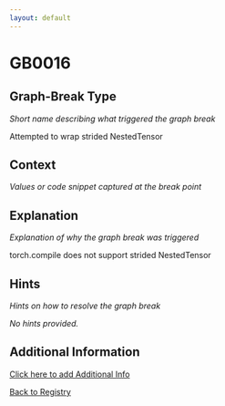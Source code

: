```yaml
---
layout: default
---
```

# GB0016

## Graph-Break Type
*Short name describing what triggered the graph break*

Attempted to wrap strided NestedTensor

## Context
*Values or code snippet captured at the break point*



## Explanation
*Explanation of why the graph break was triggered*

torch.compile does not support strided NestedTensor

## Hints
*Hints on how to resolve the graph break*

*No hints provided.*


## Additional Information

<!-- ADDITIONAL INFORMATION START - Add custom information below this line -->

<!-- ADDITIONAL INFORMATION END -->


[Click here to add Additional Info](https://github.com/pytorch-labs/compile-graph-break-site/edit/main/docs/gb/gb0016.md)

[Back to Registry](../index.html)
